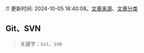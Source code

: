 :alarm_clock: 更新时间: 2024-10-05 18:40:08。[文章来源](/README.md)、[文章分类](/TAGS.md)

## Git、SVN


> 关键字：`Git`、`SVN`




